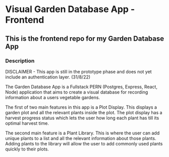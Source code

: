 # Visual Garden Database App - Frontend

## This is the frontend repo for my Garden Database App

### Description

DISCLAIMER - This app is still in the prototype phase and does not yet include an authentication layer. (31/8/22)

The Garden Database App is a Fullstack PERN (Postgres, Express, React, Node) application that aims to create a visual database for recording information about a users vegetable gardens.

The first of two main features in this app is a Plot Display. This displays a garden plot and all the relevant plants inside the plot. The plot display has a harvest progress status which lets the user how long each plant has till its optimal harvest time.

The second main feature is a Plant Library. This is where the user can add unique plants to a list and all the relevant information about those plants. Adding plants to the library will allow the user to add commonly used plants quickly to their plots.
